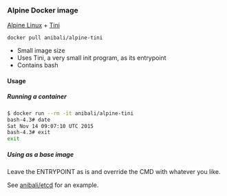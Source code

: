 ### Alpine Docker image

[Alpine Linux](http://www.alpinelinux.org/) + [Tini](https://github.com/krallin/tini)

`docker pull anibali/alpine-tini`

* Small image size
* Uses Tini, a very small init program, as its entrypoint
* Contains bash

#### Usage

##### Running a container

```sh
$ docker run --rm -it anibali/alpine-tini
bash-4.3# date
Sat Nov 14 09:07:10 UTC 2015
bash-4.3# exit
exit
```

##### Using as a base image

Leave the ENTRYPOINT as is and override the CMD with whatever you like.

See [anibali/etcd](https://hub.docker.com/r/anibali/etcd/~/dockerfile/) for an
example.
